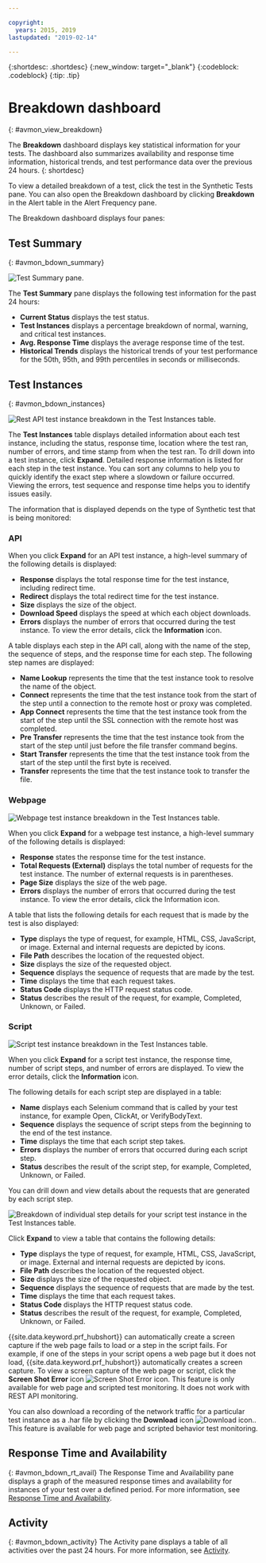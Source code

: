 ```yaml
---

copyright:
  years: 2015, 2019
lastupdated: "2019-02-14"

---
```


{:shortdesc: .shortdesc}
{:new_window: target="_blank"}
{:codeblock: .codeblock}
{:tip: .tip}

# Breakdown dashboard
{: #avmon_view_breakdown}

The **Breakdown** dashboard displays key statistical information for your tests. The dashboard also summarizes availability and response time information, historical trends, and test performance data over the previous 24 hours.
{: shortdesc}

To view a detailed breakdown of a test, click the test in the Synthetic Tests pane. You can also open the Breakdown dashboard by clicking **Breakdown** in the Alert table in the Alert Frequency pane.

The Breakdown dashboard displays four panes:

## Test Summary
{: #avmon_bdown_summary}

![Test Summary pane.](images/avmon_bdown_summ.png)

The **Test Summary** pane displays the following test information for the past 24 hours:

-   **Current Status** displays the test status.
-   **Test Instances** displays a percentage breakdown of normal, warning, and critical test instances.
-   **Avg. Response Time** displays the average response time of the test.
-   **Historical Trends** displays the historical trends of your test performance for the 50th, 95th, and 99th percentiles in seconds or milliseconds.

## Test Instances
{: #avmon_bdown_instances}

![Rest API test instance breakdown in the Test Instances table.](images/avmon_bdown_apitest_instance.png)

The **Test Instances** table displays detailed information about each test instance, including the status, response time, location where the test ran, number of errors, and time stamp from when the test ran. To drill down into a test instance, click **Expand**. Detailed response information is listed for each step in the test instance. You can sort any columns to help you to quickly identify the exact step where a slowdown or failure occurred. Viewing the errors, test sequence and response time helps you to identify issues easily.

The information that is displayed depends on the type of Synthetic test that is being monitored:

### API
When you click **Expand** for an API test instance, a high-level summary of the following details is displayed:

-   **Response** displays the total response time for the test instance, including redirect time.
-   **Redirect** displays the total redirect time for the test instance.
-   **Size** displays the size of the object.
-   **Download Speed** displays the speed at which each object downloads.
-   **Errors** displays the number of errors that occurred during the test instance. To view the error details, click the **Information** icon.

A table displays each step in the API call, along with the name of the step, the sequence of steps, and the response time for each step. The following step names are displayed:

-   **Name Lookup** represents the time that the test instance took to resolve the name of the object.
-   **Connect** represents the time that the test instance took from the start of the step until a connection to the remote host or proxy was completed.
-   **App Connect** represents the time that the test instance took from the start of the step until the SSL connection with the remote host was completed.
-   **Pre Transfer** represents the time that the test instance took from the start of the step until just before the file transfer command begins.
-   **Start Transfer** represents the time that the test instance took from the start of the step until the first byte is received.
-   **Transfer** represents the time that the test instance took to transfer the file.

### Webpage
![Webpage test instance breakdown in the Test Instances table.](images/avmon_bdown_webpage_instance.png)

When you click **Expand** for a webpage test instance, a high-level summary of the following details is displayed:

-   **Response** states the response time for the test instance.
-   **Total Requests (External)** displays the total number of requests for the test instance. The number of external requests is in parentheses.
-   **Page Size** displays the size of the web page.
-   **Errors** displays the number of errors that occurred during the test instance. To view the error details, click the Information icon.

A table that lists the following details for each request that is made by the test is also displayed:

-   **Type** displays the type of request, for example, HTML, CSS, JavaScript, or image. External and internal requests are depicted by icons.
-   **File Path** describes the location of the requested object.
-   **Size** displays the size of the requested object.
-   **Sequence** displays the sequence of requests that are made by the test.
-   **Time** displays the time that each request takes.
-   **Status Code** displays the HTTP request status code.
-   **Status** describes the result of the request, for example, Completed, Unknown, or Failed.

### Script
![Script test instance breakdown in the Test Instances table.](images/avmon_bdown_script_instance.png)

When you click **Expand** for a script test instance, the response time, number of script steps, and number of errors are displayed. To view the error details, click the **Information** icon.

The following details for each script step are displayed in a table:

-   **Name** displays each Selenium command that is called by your test instance, for example Open, ClickAt, or VerifyBodyText.
-   **Sequence** displays the sequence of script steps from the beginning to the end of the test instance.
-   **Time** displays the time that each script step takes.
-   **Errors** displays the number of errors that occurred during each script step.
-   **Status** describes the result of the script step, for example, Completed, Unknown, or Failed.

You can drill down and view details about the requests that are generated by each script step.

![Breakdown of individual step details for your script test instance in the Test Instances table.](images/avmon_bdown_script_subtrans.png)

Click **Expand** to view a table that contains the following details:

-   **Type** displays the type of request, for example, HTML, CSS, JavaScript, or image. External and internal requests are depicted by icons.
-   **File Path** describes the location of the requested object.
-   **Size** displays the size of the requested object.
-   **Sequence** displays the sequence of requests that are made by the test.
-   **Time** displays the time that each request takes.
-   **Status Code** displays the HTTP request status code.
-   **Status** describes the result of the request, for example, Completed, Unknown, or Failed.

{{site.data.keyword.prf_hubshort}} can automatically create a screen capture if the web page fails to load or a step in the script fails. For example, if one of the steps in your script opens a web page but it does not load, {{site.data.keyword.prf_hubshort}} automatically creates a screen capture. To view a screen capture of the web page or script, click the **Screen Shot Error** icon ![Screen Shot Error icon](images/scrnsht_err_icn_white.jpg). This feature is only available for web page and scripted test monitoring. It does not work with REST API monitoring.

You can also download a recording of the network traffic for a particular test instance as a .har file by clicking the **Download** icon ![Download icon.](images/download_icn_white_smll.jpg). This feature is available for web page and scripted behavior test monitoring.

## Response Time and Availability
{: #avmon_bdown_rt_avail}
The Response Time and Availability pane displays a graph of the measured response times and availability for instances of your test over a defined period. For more information, see [Response Time and Availability](/docs/services/AvailabilityMonitoring?topic=availability-monitoring-avmon_resptime_avail "Use the Response Time and Availability pane to help you to visualize response time, availability trends, alerts, and activities over time. The correlation of metrics, alerts, and activities helps you to easily isolate a specific application change or code deployment when you see an impacted response time.").

## Activity
{: #avmon_bdown_activity}
The Activity pane displays a table of all activities over the past 24 hours. For more information, see [Activity](/docs/services/AvailabilityMonitoring?topic=availability-monitoring-avmon_activities "You can view information for activities in the Activity pane. Activities are actions that occur outside of the user-defined events.").
